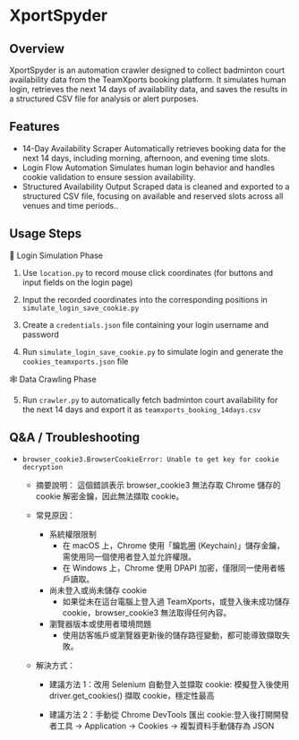 # XportSpyder

## Overview

XportSpyder is an automation crawler designed to collect badminton court availability data from the TeamXports booking platform.
It simulates human login, retrieves the next 14 days of availability data, and saves the results in a structured CSV file for analysis or alert purposes.

## Features

- 14-Day Availability Scraper
Automatically retrieves booking data for the next 14 days, including morning, afternoon, and evening time slots.
- Login Flow Automation
Simulates human login behavior and handles cookie validation to ensure session availability.
-  Structured Availability Output
Scraped data is cleaned and exported to a structured CSV file, focusing on available and reserved slots across all venues and time periods..

## Usage Steps
🔐 Login Simulation Phase

1. Use `location.py` to record mouse click coordinates (for buttons and input fields on the login page)

2. Input the recorded coordinates into the corresponding positions in `simulate_login_save_cookie.py`

3. Create a `credentials.json` file containing your login username and password

4. Run `simulate_login_save_cookie.py` to simulate login and generate the `cookies_teamxports.json` file

🕸 Data Crawling Phase

5. Run `crawler.py` to automatically fetch badminton court availability for the next 14 days and export it as `teamxports_booking_14days.csv`

## Q&A / Troubleshooting

- `browser_cookie3.BrowserCookieError: Unable to get key for cookie decryption`

    - 摘要說明： 這個錯誤表示 browser_cookie3 無法存取 Chrome 儲存的 cookie 解密金鑰，因此無法擷取 cookie。

    - 常見原因：
        - 系統權限限制
            - 在 macOS 上，Chrome 使用「鑰匙圈 (Keychain)」儲存金鑰，需使用同一個使用者登入並允許權限。
            - 在 Windows 上，Chrome 使用 DPAPI 加密，僅限同一使用者帳戶讀取。
        - 尚未登入或尚未儲存 cookie
            - 如果從未在這台電腦上登入過 TeamXports，或登入後未成功儲存 cookie，browser_cookie3 無法取得任何內容。
        - 瀏覽器版本或使用者環境問題
            - 使用訪客帳戶或瀏覽器更新後的儲存路徑變動，都可能導致擷取失敗。
    - 解決方式：
    
        - 建議方法 1：改用 Selenium 自動登入並擷取 cookie: 模擬登入後使用 driver.get_cookies() 擷取 cookie，穩定性最高
        
        - 建議方法 2：手動從 Chrome DevTools 匯出 cookie:登入後打開開發者工具 → Application → Cookies → 複製資料手動儲存為 JSON
        
